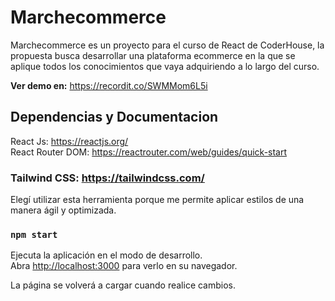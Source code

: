 # Marchecommerce

Marchecommerce es un proyecto para el curso de React de CoderHouse, la propuesta busca desarrollar una plataforma ecommerce en la que se aplique todos los conocimientos que vaya adquiriendo a lo largo del curso.

**Ver demo en:** https://recordit.co/SWMMom6L5i

## Dependencias y Documentacion
React Js: https://reactjs.org/ \
React Router DOM: https://reactrouter.com/web/guides/quick-start

### Tailwind CSS: https://tailwindcss.com/
Elegí utilizar esta herramienta porque me permite aplicar estilos de una manera ágil y optimizada.


### `npm start`

Ejecuta la aplicación en el modo de desarrollo.\
Abra [http://localhost:3000](http://localhost:3000) para verlo en su navegador.


La página se volverá a cargar cuando realice cambios.
